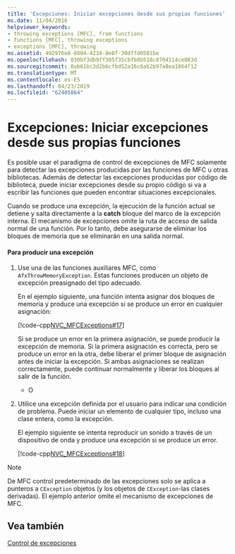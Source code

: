 ```yaml
---
title: 'Excepciones: Iniciar excepciones desde sus propias funciones'
ms.date: 11/04/2016
helpviewer_keywords:
- throwing exceptions [MFC], from functions
- functions [MFC], throwing exceptions
- exceptions [MFC], throwing
ms.assetid: 492976e8-8804-4234-8e8f-30dffd0501be
ms.openlocfilehash: 030bf3db9ff305f35cbfb0b518c8704114ce083d
ms.sourcegitcommit: 0ab61bc3d2b6cfbd52a16c6ab2b97a8ea1864f12
ms.translationtype: MT
ms.contentlocale: es-ES
ms.lasthandoff: 04/23/2019
ms.locfileid: "62405864"
---
```

# <a name="exceptions-throwing-exceptions-from-your-own-functions"></a>Excepciones: Iniciar excepciones desde sus propias funciones

Es posible usar el paradigma de control de excepciones de MFC solamente para detectar las excepciones producidas por las funciones de MFC u otras bibliotecas. Además de detectar las excepciones producidas por código de biblioteca, puede iniciar excepciones desde su propio código si va a escribir las funciones que pueden encontrar situaciones excepcionales.

Cuando se produce una excepción, la ejecución de la función actual se detiene y salta directamente a la **catch** bloque del marco de la excepción interna. El mecanismo de excepciones omite la ruta de acceso de salida normal de una función. Por lo tanto, debe asegurarse de eliminar los bloques de memoria que se eliminarán en una salida normal.

#### <a name="to-throw-an-exception"></a>Para producir una excepción

1. Use una de las funciones auxiliares MFC, como `AfxThrowMemoryException`. Estas funciones producen un objeto de excepción preasignado del tipo adecuado.

   En el ejemplo siguiente, una función intenta asignar dos bloques de memoria y produce una excepción si se produce un error en cualquier asignación:

   [!code-cpp[NVC_MFCExceptions#17](../mfc/codesnippet/cpp/exceptions-throwing-exceptions-from-your-own-functions_1.cpp)]

   Si se produce un error en la primera asignación, se puede producir la excepción de memoria. Si la primera asignación es correcta, pero se produce un error en la otra, debe liberar el primer bloque de asignación antes de iniciar la excepción. Si ambas asignaciones se realizan correctamente, puede continuar normalmente y liberar los bloques al salir de la función.

     - O

1. Utilice una excepción definida por el usuario para indicar una condición de problema. Puede iniciar un elemento de cualquier tipo, incluso una clase entera, como la excepción.

   El ejemplo siguiente se intenta reproducir un sonido a través de un dispositivo de onda y produce una excepción si se produce un error.

   [!code-cpp[NVC_MFCExceptions#18](../mfc/codesnippet/cpp/exceptions-throwing-exceptions-from-your-own-functions_2.cpp)]

> [!NOTE]
>  De MFC control predeterminado de las excepciones solo se aplica a punteros a `CException` objetos (y los objetos de `CException`-las clases derivadas). El ejemplo anterior omite el mecanismo de excepciones de MFC.

## <a name="see-also"></a>Vea también

[Control de excepciones](../mfc/exception-handling-in-mfc.md)
